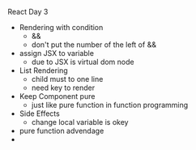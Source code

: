 React Day 3

- Rendering with condition
    - &&
    - don't put the number of the left of &&
- assign JSX to variable
    - due to JSX is virtual dom node
- List Rendering
    - child must to one line
    - need key to render
- Keep Component pure
    - just like pure function in function programming
- Side Effects
    - change local variable is okey
- pure function advendage
- 
